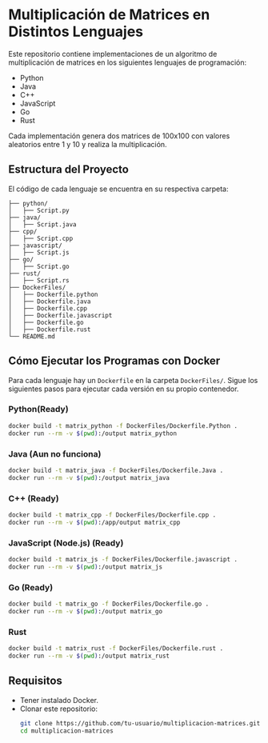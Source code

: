 # Multiplicación de Matrices en Distintos Lenguajes

Este repositorio contiene implementaciones de un algoritmo de multiplicación de matrices en los siguientes lenguajes de programación:

- Python
- Java
- C++
- JavaScript
- Go
- Rust

Cada implementación genera dos matrices de 100x100 con valores aleatorios entre 1 y 10 y realiza la multiplicación.

## Estructura del Proyecto

El código de cada lenguaje se encuentra en su respectiva carpeta:

```
├── python/
│   ├── Script.py
├── java/
│   ├── Script.java
├── cpp/
│   ├── Script.cpp
├── javascript/
│   ├── Script.js
├── go/
│   ├── Script.go
├── rust/
│   ├── Script.rs
├── DockerFiles/
│   ├── Dockerfile.python
│   ├── Dockerfile.java
│   ├── Dockerfile.cpp
│   ├── Dockerfile.javascript
│   ├── Dockerfile.go
│   ├── Dockerfile.rust
└── README.md
```


## Cómo Ejecutar los Programas con Docker

Para cada lenguaje hay un `Dockerfile` en la carpeta `DockerFiles/`. Sigue los siguientes pasos para ejecutar cada versión en su propio contenedor.

### Python(Ready)
```bash
docker build -t matrix_python -f DockerFiles/Dockerfile.Python .
docker run --rm -v $(pwd):/output matrix_python

```

### Java (Aun no funciona)
```bash
docker build -t matrix_java -f DockerFiles/Dockerfile.Java .
docker run --rm -v $(pwd):/output matrix_java
```

### C++ (Ready)
```bash
docker build -t matrix_cpp -f DockerFiles/Dockerfile.cpp .
docker run --rm -v $(pwd):/app/output matrix_cpp
```

### JavaScript (Node.js) (Ready)
```bash
docker build -t matrix_js -f DockerFiles/Dockerfile.javascript .
docker run --rm -v $(pwd):/output matrix_js
```

### Go (Ready)
```bash
docker build -t matrix_go -f DockerFiles/Dockerfile.go .
docker run --rm -v $(pwd):/output matrix_go
```

### Rust
```bash
docker build -t matrix_rust -f DockerFiles/Dockerfile.rust .
docker run --rm -v $(pwd):/output matrix_rust
```

## Requisitos
- Tener instalado Docker.
- Clonar este repositorio:
  ```bash
  git clone https://github.com/tu-usuario/multiplicacion-matrices.git
  cd multiplicacion-matrices
  ```
